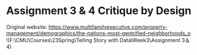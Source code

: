 # Assignment 3 & 4 Critique by Design
Original website: https://www.multifamilyexecutive.com/property-management/demographics/the-nations-most-gentrified-neighborhoods_o
!(F:\CMU\Courses\23Spring\Telling Story with Data\Week3\Assignment 3＆4)
